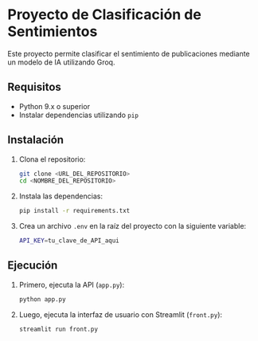 
# Proyecto de Clasificación de Sentimientos

Este proyecto permite clasificar el sentimiento de publicaciones mediante un modelo de IA utilizando Groq.

## Requisitos
- Python 9.x o superior
- Instalar dependencias utilizando `pip`

## Instalación

1. Clona el repositorio:
   ```bash
   git clone <URL_DEL_REPOSITORIO>
   cd <NOMBRE_DEL_REPOSITORIO>
   ```

2. Instala las dependencias:
   ```bash
   pip install -r requirements.txt
   ```

3. Crea un archivo `.env` en la raíz del proyecto con la siguiente variable:
   ```bash
   API_KEY=tu_clave_de_API_aqui
   ```

## Ejecución

1. Primero, ejecuta la API (`app.py`):
   ```bash
   python app.py
   ```

2. Luego, ejecuta la interfaz de usuario con Streamlit (`front.py`):
   ```bash
   streamlit run front.py
   ```
